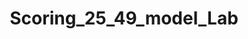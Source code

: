 ---  
schema: Scoring_25_49_model_Lab  
title: Scoring_25_49_model_Lab  
organization: Sample Department  
notes: Used in 0 lineage(s)  
resources:  
  - name: Scoring_25_49_model_Lab 
    url: abfs://system/Scoring_25_49_model_Lab 
    format : parquet  
license: None  
category:
  - Education  
maintainer: User  
maintainer_email: UserMail  
---